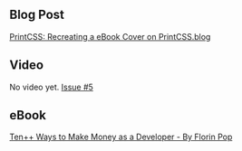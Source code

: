 ## Blog Post

[PrintCSS: Recreating a eBook Cover on PrintCSS.blog](https://medium.com/printcss/printcss-recreating-a-ebook-cover-a7941fa0c619)

## Video

No video yet. [Issue #5](https://github.com/azettl/printcss.examples/issues/5)

## eBook

[Ten++ Ways to Make Money as a Developer - By Florin Pop](https://gumroad.com/florinpop17?recommended_by=search#SkkZt) 
